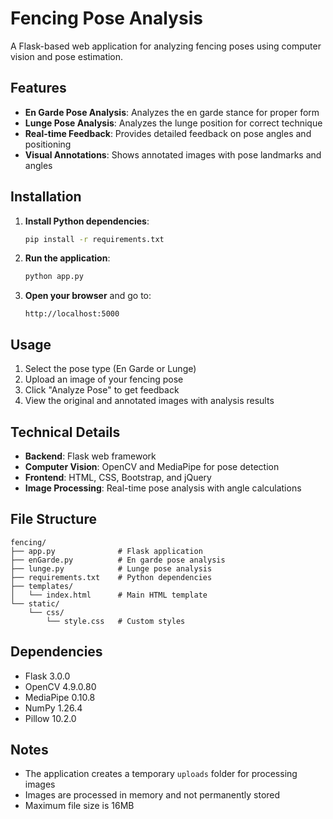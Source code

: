 # Fencing Pose Analysis

A Flask-based web application for analyzing fencing poses using computer vision and pose estimation.

## Features

- **En Garde Pose Analysis**: Analyzes the en garde stance for proper form
- **Lunge Pose Analysis**: Analyzes the lunge position for correct technique
- **Real-time Feedback**: Provides detailed feedback on pose angles and positioning
- **Visual Annotations**: Shows annotated images with pose landmarks and angles

## Installation

1. **Install Python dependencies**:
   ```bash
   pip install -r requirements.txt
   ```

2. **Run the application**:
   ```bash
   python app.py
   ```

3. **Open your browser** and go to:
   ```
   http://localhost:5000
   ```

## Usage

1. Select the pose type (En Garde or Lunge)
2. Upload an image of your fencing pose
3. Click "Analyze Pose" to get feedback
4. View the original and annotated images with analysis results

## Technical Details

- **Backend**: Flask web framework
- **Computer Vision**: OpenCV and MediaPipe for pose detection
- **Frontend**: HTML, CSS, Bootstrap, and jQuery
- **Image Processing**: Real-time pose analysis with angle calculations

## File Structure

```
fencing/
├── app.py              # Flask application
├── enGarde.py          # En garde pose analysis
├── lunge.py            # Lunge pose analysis
├── requirements.txt    # Python dependencies
├── templates/
│   └── index.html      # Main HTML template
└── static/
    └── css/
        └── style.css   # Custom styles
```

## Dependencies

- Flask 3.0.0
- OpenCV 4.9.0.80
- MediaPipe 0.10.8
- NumPy 1.26.4
- Pillow 10.2.0

## Notes

- The application creates a temporary `uploads` folder for processing images
- Images are processed in memory and not permanently stored
- Maximum file size is 16MB
